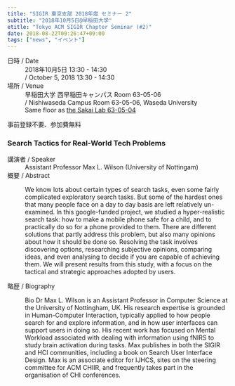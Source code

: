 ```yaml
---
title: "SIGIR 東京支部 2018年度 セミナー 2"
subtitle: "2018年10月5日@早稲田大学"
etitle: "Tokyo ACM SIGIR Chapter Seminar (#2)"
date: 2018-08-22T09:26:47+09:00
tags: ["news", "イベント"]
---
```


<dl>
    <dt>日時 / Date</dt>
    <dd>2018年10月5日 13:30 - 14:30</dd>
    <dd>/ October 5, 2018 13:30 - 14:30</dd>
    <dt>場所 / Venue</dt>
    <dd>早稲田大学 西早稲田キャンパス Room 63-05-06</dd>
    <dd>/ Nishiwaseda Campus Room 63-05-06, Waseda University</dd>
    <dd>Same floor as <a href="http://sakailab.com/wp-content/uploads/2014/04/Nishiwaseda2rsl.pdf">the Sakai Lab 63-05-04</a></dd>
</dl>

事前登録不要、参加費無料

### Search Tactics for Real-World Tech Problems
<dl>
    <dt>講演者 / Speaker</dt>
    <dd>Assistant Professor Max L. Wilson (University of Nottingam)</dd>
    <dt>概要 / Abstract</dt>
    <dd>
    <p>
We know lots about certain types of search tasks, even some fairly complicated exploratory search tasks. But some of the hardest ones that many people face on a day to day basis are left relatively un-examined. In this google-funded project, we studied a hyper-realistic search task: how to make a mobile phone safe for a child, and to practically do so for a phone provided to them. There are different solutions that partly address this problem, but also many opinions about how it should be done so. Resolving the task involves discovering options, researching subjective opinions, comparing ideas, and even analysing to decide if you are capable of achieving them. We will present results from this study, with a focus on the tactical and strategic approaches adopted by users.
    </p>
    </dd>
    <dt>略歴 / Biography</dt>
    <dd>
    <p>
Bio Dr Max L. Wilson is an Assistant Professor in Computer Science at the University of Nottingham, UK. His research expertise is grounded in Human-Computer Interaction, typically applied to how people search for and explore information, and in how user interfaces can support users in doing so. His recent work has focused on Mental Workload associated with dealing with information using fNIRS to study brain activation during tasks. Max publishes in both the SIGIR and HCI communities, including a book on Search User Interface Design. Max is an associate editor for IJHCS, sites on the steering committee for ACM CHIIR, and frequently takes part in the organisation of CHI conferences.
    </p>
    </dd>
</dl>
